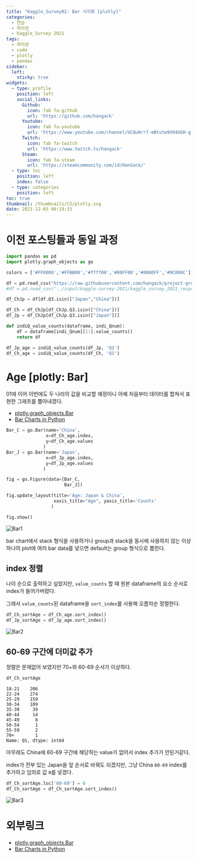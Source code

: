 ```yaml
---
title: "Kaggle_Survey02: Bar 시각화 [plotly]"
categories:
  - 연습
  - 파이썬
  - Kaggle_Survey 2021
tags:
  - 파이썬
  - code
  - plotly
  - pandas
sidebar:
  left:
    sticky: true
widgets:
  - type: profile
    position: left
    social_links:
      Github:
        icon: fab fa-github
        url: 'https://github.com/hangack'
      Youtube:
        icon: fab fa-youtube
        url: 'https://www.youtube.com/channel/UCQuHrr7-mBtutw9V94XGH-g'
      Twitch:
        icon: fab fa-twitch
        url: 'https://www.twitch.tv/hangack'
      Steam:
        icon: fab fa-steam
        url: 'https://steamcommunity.com/id/HanGack/'
  - type: toc
    position: left
    index: false
  - type: categories
    position: left
toc: true
thumbnail: /thumbnails/CS/plotly.svg
date: 2021-12-03 00:19:33
---
```

  

# 이전 포스팅들과 동일 과정

```python
import pandas as pd
import plotly.graph_objects as go 

colors = ['#FF0000','#FFBB00','#ffff00','#00FF00','#0000FF','#9C009C']
```
```python
df = pd.read_csv("https://raw.githubusercontent.com/hangack/project-green/main/Kaggle_Survey-2021/data/kaggle-survey-2021/kaggle_survey_2021_responses.csv", dtype='unicode')
#df = pd.read_csv("../input/kaggle-survey-2021/kaggle_survey_2021_responses.csv")
```
```python
df_ChJp = df[df.Q3.isin(["Japan","China"])]

df_Ch = df_ChJp[df_ChJp.Q3.isin(["China"])]
df_Jp = df_ChJp[df_ChJp.Q3.isin(["Japan"])]
```
```python
def indiQ_value_counts(dataframe, indi_Qnum):
    df = dataframe[indi_Qnum][1:].value_counts()
    return df
```
```python
df_Jp_age = indiQ_value_counts(df_Jp, 'Q1')
df_Ch_age = indiQ_value_counts(df_Ch, 'Q1')
```


# Age [plotly: Bar]

01에 이어 이번에도 두 나라의 값을 비교할 예정이니 아예 처음부터 데이터를 합쳐서 표현한 그래프를 뽑아내겠다.
- [plotly.graph_objects.Bar](https://plotly.com/python-api-reference/generated/plotly.graph_objects.Bar.html)
- [Bar Charts in Python](https://plotly.com/python/bar-charts/)

```python
Bar_C = go.Bar(name='China',
               x=df_Ch_age.index,
               y=df_Ch_age.values
              )
Bar_J = go.Bar(name='Japan',
               x=df_Jp_age.index,
               y=df_Jp_age.values
              )
```
```python
fig = go.Figure(data=[Bar_C,
                      Bar_J])

fig.update_layout(title='Age: Japan & China',
                  xaxis_title="Age", yaxis_title='Counts'
                 )

fig.show()
```
![Bar1](\images\2112\kaggle-survey02\bar1.png)

bar chart에서 stack 형식을 사용하거나 group과 stack을 동시에 사용하지 않는 이상 하나의 plot에 여러 bar data를 넣으면 default는 group 형식으로 뽑힌다.

## index 정렬

나이 순으로 출력하고 싶었지만, `value_counts` 할 때 원본 dataframe의 요소 순서로 index가 들어가버렸다.

그래서 `value_counts`된 dataframe을 `sort_index`를 사용해 오름차순 정렬한다.

```python
df_Ch_sortAge = df_Ch_age.sort_index()
df_Jp_sortAge = df_Jp_age.sort_index()
```

![Bar2](\images\2112\kaggle-survey02\bar2.png)

## 60-69 구간에 더미값 추가

정렬은 문제없어 보였지만 70+와 60-69 순서가 이상하다.

```python
df_Ch_sortAge
```
    18-21    206
    22-24    274
    25-29    159
    30-34    109
    35-39     39
    40-44     14
    45-49      8
    50-54      1
    55-59      2
    70+        1
    Name: Q1, dtype: int64

아무래도 China에 60-69 구간에 해당하는 value가 없어서 index 추가가 안된거같다.

index가 전부 있는 Japan을 앞 순서로 바꿔도 되겠지만, 그냥 China `60-69` index를 추가하고 임의로 값 `0`를 넣겠다.

```python
df_Ch_sortAge.loc['60-69'] = 0
df_Ch_sortAge = df_Ch_sortAge.sort_index()
```

![Bar3](\images\2112\kaggle-survey02\bar3.png)


# 외부링크
- [plotly.graph_objects.Bar](https://plotly.com/python-api-reference/generated/plotly.graph_objects.Bar.html)
- [Bar Charts in Python](https://plotly.com/python/bar-charts/)